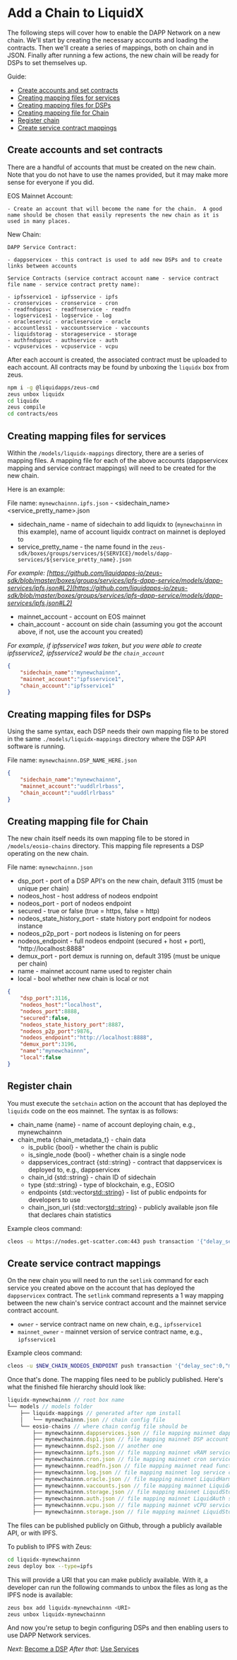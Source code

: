 Add a Chain to LiquidX
==========

The following steps will cover how to enable the DAPP Network on a new chain.  We'll start by creating the necessary accounts and loading the contracts.  Then we'll create a series of mappings, both on chain and in JSON.  Finally after running a few actions, the new chain will be ready for DSPs to set themselves up.

Guide:

- [Create accounts and set contracts](#create-accounts-and-set-contracts)
- [Creating mapping files for services](#creating-mapping-files-for-services)
- [Creating mapping files for DSPs](#creating-mapping-files-for-dsps)
- [Creating mapping file for Chain](#creating-mapping-file-for-chain)
- [Register chain](#register-chain)
- [Create service contract mappings](#create-service-contract-mappings)

## Create accounts and set contracts

There are a handful of accounts that must be created on the new chain. Note that you do not have to use the names provided, but it may make more sense for everyone if you did.

EOS Mainnet Account:

    - Create an account that will become the name for the chain.  A good name should be chosen that easily represents the new chain as it is used in many places.

New Chain:

    DAPP Service Contract:

    - dappservicex - this contract is used to add new DSPs and to create links between accounts

    Service Contracts (service contract account name - service contract file name - service contract pretty name):

    - ipfsservice1 - ipfsservice - ipfs
    - cronservices - cronservice - cron
    - readfndspsvc - readfnservice - readfn
    - logservices1 - logservice - log
    - oracleservic - oracleservice - oracle
    - accountless1 - vaccountsservice - vaccounts
    - liquidstorag - storageservice - storage
    - authfndspsvc - authservice - auth
    - vcpuservices - vcpuservice - vcpu

After each account is created, the associated contract must be uploaded to each account.  All contracts may be found by unboxing the `liquidx` box from zeus.

```bash
npm i -g @liquidapps/zeus-cmd
zeus unbox liquidx
cd liquidx
zeus compile
cd contracts/eos
```

## Creating mapping files for services

Within the `/models/liquidx-mappings` directory, there are a series of mapping files.  A mapping file for each of the above accounts (dappservicex mapping and service contract mappings) will need to be created for the new chain.  

Here is an example:

File name: `mynewchainnn.ipfs.json` - <sidechain_name><service_pretty_name>.json

- sidechain_name - name of sidechain to add liquidx to (`mynewchainnn` in this example), name of account liquidx contract on mainnet is deployed to
- service_pretty_name - the name found in the `zeus-sdk/boxes/groups/services/${SERVICE}/models/dapp-services/${service_pretty_name}.json`

_For example: [https://github.com/liquidapps-io/zeus-sdk/blob/master/boxes/groups/services/ipfs-dapp-service/models/dapp-services/ipfs.json#L2](https://github.com/liquidapps-io/zeus-sdk/blob/master/boxes/groups/services/ipfs-dapp-service/models/dapp-services/ipfs.json#L2)_

- mainnet_account - account on EOS mainnet
- chain_account - account on side chain (assuming you got the account above, if not, use the account you created)

_For example, if ipfsservice1 was taken, but you were able to create ipfsservice2, ipfsservice2 would be the `chain_account`_

```json
{
    "sidechain_name":"mynewchainnn",
    "mainnet_account":"ipfsservice1",
    "chain_account":"ipfsservice1"
}
```

## Creating mapping files for DSPs

Using the same syntax, each DSP needs their own mapping file to be stored in the same `./models/liquidx-mappings` directory where the DSP API software is running.

File name: `mynewchainnn.DSP_NAME_HERE.json`

```json
{
    "sidechain_name":"mynewchainnn",
    "mainnet_account":"uuddlrlrbass",
    "chain_account":"uuddlrlrbass"
}
```

## Creating mapping file for Chain

The new chain itself needs its own mapping file to be stored in  `/models/eosio-chains` directory.  This mapping file represents a DSP operating on the new chain.

File name: `mynewchainnn.json`

- dsp_port - port of a DSP API's on the new chain, default 3115 (must be unique per chain)
- nodeos_host - host address of nodeos endpoint
- nodeos_port - port of nodeos endpoint
- secured - true or false (true = https, false = http)
- nodeos_state_history_port - state history port endpoint for nodeos instance
- nodeos_p2p_port - port nodeos is listening on for peers
- nodeos_endpoint - full nodeos endpoint (secured + host + port), "http://localhost:8888"
- demux_port - port demux is running on, default 3195 (must be unique per chain)
- name - mainnet account name used to register chain
- local - bool whether new chain is local or not

```json
{
    "dsp_port":3116,
    "nodeos_host":"localhost",
    "nodeos_port":8888,
    "secured":false,
    "nodeos_state_history_port":8887,
    "nodeos_p2p_port":9876,
    "nodeos_endpoint":"http://localhost:8888",
    "demux_port":3196,
    "name":"mynewchainnn",
    "local":false
}
```

## Register chain

You must execute the `setchain` action on the account that has deployed the `liquidx` code on the eos mainnet.  The syntax is as follows:

- chain_name {name} - name of account deploying chain, e.g., mynewchainnn
- chain_meta {chain_metadata_t} - chain data
    - is_public {bool} - whether the chain is public
    - is_single_node {bool} - whether chain is a single node
    - dappservices_contract {std::string} - contract that dappservicex is deployed to, e.g., dappservicex
    - chain_id {std::string} - chain ID of sidechain
    - type {std::string} - type of blockchain, e.g., EOSIO
    - endpoints {std::vector<std::string>} - list of public endpoints for developers to use
    - chain_json_uri {std::vector<std::string>} - publicly available json file that declares chain statistics

Example cleos command:

```bash
cleos -u https://nodes.get-scatter.com:443 push transaction '{"delay_sec":0,"max_cpu_usage_ms":0,"actions":[{"account":"mynewchainnn","name":"setchain","data":{"chain_name":"mynewchainnn","chain_meta":{"is_public":true,"is_single_node":false,"dappservices_contract":"dappservicex","chain_id":"e70aaab8997e1dfce58fbfac80cbbb8fecec7b99cf982a9444273cbc64c41473","type":"EOSIO","endpoints":[],"p2p_seeds":[],"chain_json_uri":""}},"authorization":[{"actor":"mynewchainnn","permission":"active"}]}]}'
```

## Create service contract mappings

On the new chain you will need to run the `setlink` command for each service you created above on the account that has deployed the `dappservicex` contract.  The `setlink` command represents a 1 way mapping between the new chain's service contract account and the mainnet service contract account.

- `owner` - service contract name on new chain, e.g., `ipfsservice1`
- `mainnet_owner` - mainnet version of service contract name, e.g., `ipfsservice1`

Example cleos command:

```bash
cleos -u $NEW_CHAIN_NODEOS_ENDPOINT push transaction '{"delay_sec":0,"max_cpu_usage_ms":0,"actions":[{"account":"dappservicex","name":"setlink","data":{"owner":"ipfsservice1","mainnet_owner":"ipfsservice1"},"authorization":[{"actor":"ipfsservice1","permission":"active"}]}]}'
```

Once that's done. The mapping files need to be publicly published. Here's what the finished file hierarchy should look like:

```js
liquidx-mynewchainnn // root box name
└── models // models folder
    ├── liquidx-mappings // generated after npm install
    │   └── mynewchainnn.json // chain config file
    └── eosio-chains // where chain config file should be
        ├── mynewchainnn.dappservices.json // file mapping mainnet dappservices contract to account name dappservicex contract is deployed to
        ├── mynewchainnn.dsp1.json // file mapping mainnet DSP account name to mynewchainnn DSP account name
        ├── mynewchainnn.dsp2.json // another one
        ├── mynewchainnn.ipfs.json // file mapping mainnet vRAM service contract account name to mynewchainnn vRAM service contract  account name
        ├── mynewchainnn.cron.json // file mapping mainnet cron service contract account name to mynewchainnn cron service contract  account name
        ├── mynewchainnn.readfn.json // file mapping mainnet read function service contract account name to mynewchainnn read function service contract  account name
        ├── mynewchainnn.log.json // file mapping mainnet log service contract account name to mynewchainnn log service contract  account name
        ├── mynewchainnn.oracle.json // file mapping mainnet LiquidHarmony (oracle) service contract account name to mynewchainnn LiquidHarmony (oracle) service contract  account name
        ├── mynewchainnn.vaccounts.json // file mapping mainnet LiquidAccounts service contract account name to mynewchainnn LiquidAccounts service contract  account name
        ├── mynewchainnn.storage.json // file mapping mainnet LiquidStorage service contract account name to mynewchainnn LiquidStorage service contract  account name
        ├── mynewchainnn.auth.json // file mapping mainnet LiquidAuth service contract account name to mynewchainnn LiquidAuth service contract  account name
        ├── mynewchainnn.vcpu.json // file mapping mainnet vCPU service contract account name to mynewchainnn vCPU service contract  account name
        ├── mynewchainnn.storage.json // file mapping mainnet LiquidStorage service contract account name to mynewchainnn LiquidStorage service contract  account name
```

The files can be published publicly on Github, through a publicly available API, or with IPFS.

To publish to IPFS with Zeus:

```bash
cd liquidx-mynewchainnn
zeus deploy box --type=ipfs
```

This will provide a URI that you can make publicly available.  With it, a developer can run the following commands to unbox the files as long as the IPFS node is available:

```bash
zeus box add liquidx-mynewchainnn <URI>
zeus unbox liquidx-mynewchainnn
```

And now you're setup to begin configuring DSPs and then enabling users to use DAPP Network services.

*Next*: [Become a DSP](become-a-dsp)
*After that*: [Use Services](use-services)